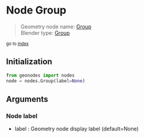 
# Node Group

> Geometry node name: [Group](https://docs.blender.org/manual/en/latest/modeling/geometry_nodes/group.html)<br>
  Blender type: [Group](https://docs.blender.org/api/current/bpy.types.GeometryNodeGroup.html)
  
<sub>go to [index](/docs/index.md)</sub>

Initialization
--------------
```python
from geonodes import nodes
node = nodes.Group(label=None)
```



## Arguments


### Node label

- label : Geometry node display label (default=None)
